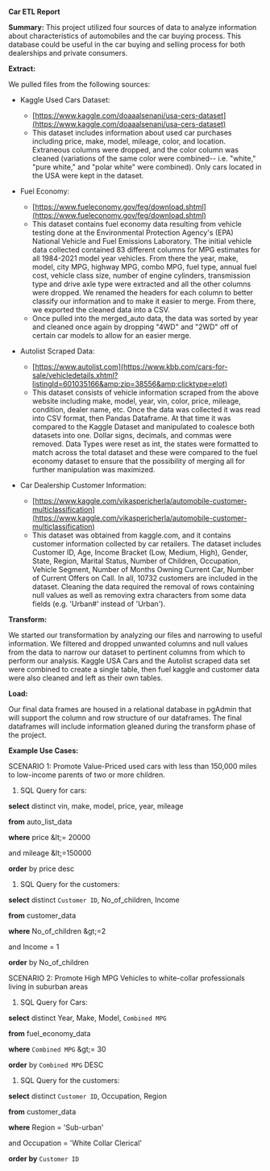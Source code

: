 **Car ETL Report**

**Summary:** This project utilized four sources of data to analyze information about characteristics of automobiles and the car buying process. This database could be useful in the car buying and selling process for both dealerships and private consumers.

**Extract:**

We pulled files from the following sources:

- Kaggle Used Cars Dataset:
  - [https://www.kaggle.com/doaaalsenani/usa-cers-dataset](https://www.kaggle.com/doaaalsenani/usa-cers-dataset)
  - This dataset includes information about used car purchases including price, make, model, mileage, color, and location. Extraneous columns were dropped, and the color column was cleaned (variations of the same color were combined-- i.e. &quot;white,&quot; &quot;pure white,&quot; and &quot;polar white&quot; were combined). Only cars located in the USA were kept in the dataset.

- Fuel Economy:
  - [https://www.fueleconomy.gov/feg/download.shtml](https://www.fueleconomy.gov/feg/download.shtml)
  - This dataset contains fuel economy data resulting from vehicle testing done at the Environmental Protection Agency&#39;s (EPA) National Vehicle and Fuel Emissions Laboratory. The initial vehicle data collected contained 83 different columns for MPG estimates for all 1984-2021 model year vehicles. From there the year, make, model, city MPG, highway MPG, combo MPG, fuel type, annual fuel cost, vehicle class size, number of engine cylinders, transmission type and drive axle type were extracted and all the other columns were dropped. We renamed the headers for each column to better classify our information and to make it easier to merge. From there, we exported the cleaned data into a CSV.
  - Once pulled into the merged\_auto data, the data was sorted by year and cleaned once again by dropping &quot;4WD&quot; and &quot;2WD&quot; off of certain car models to allow for an easier merge.

- Autolist Scraped Data:
  - [https://www.autolist.com](https://www.kbb.com/cars-for-sale/vehicledetails.xhtml?listingId=601035166&amp;zip=38556&amp;clicktype=elot)
  - This dataset consists of vehicle information scraped from the above website including make, model, year, vin, color, price, mileage, condition, dealer name, etc. Once the data was collected it was read into CSV format, then Pandas Dataframe. At that time it was compared to the Kaggle Dataset and manipulated to coalesce both datasets into one. Dollar signs, decimals, and commas were removed. Data Types were reset as int, the states were formatted to match across the total dataset and these were compared to the fuel economy dataset to ensure that the possibility of merging all for further manipulation was maximized.

- Car Dealership Customer Information:
  - [https://www.kaggle.com/vikaspericherla/automobile-customer-multiclassification](https://www.kaggle.com/vikaspericherla/automobile-customer-multiclassification)
  - This dataset was obtained from kaggle.com, and it contains customer information collected by car retailers. The dataset includes Customer ID, Age, Income Bracket (Low, Medium, High), Gender, State, Region, Marital Status, Number of Children, Occupation, Vehicle Segment, Number of Months Owning Current Car, Number of Current Offers on Call. In all, 10732 customers are included in the dataset. Cleaning the data required the removal of rows containing null values as well as removing extra characters from some data fields (e.g. &#39;Urban#&#39; instead of &#39;Urban&#39;).

**Transform:**

We started our transformation by analyzing our files and narrowing to useful information. We filtered and dropped unwanted columns and null values from the data to narrow our dataset to pertinent columns from which to perform our analysis. Kaggle USA Cars and the Autolist scraped data set were combined to create a single table, then fuel kaggle and customer data were also cleaned and left as their own tables.

**Load:**

Our final data frames are housed in a relational database in pgAdmin that will support the column and row structure of our dataframes. The final dataframes will include information gleaned during the transform phase of the project.



  **Example Use Cases:**

SCENARIO 1: Promote Value-Priced used cars with less than 150,000 miles to low-income parents of two or more children.

1. SQL Query for cars:

**select** distinct vin, make, model, price, year, mileage

**from** auto\_list\_data

**where** price \&lt;= 20000

and mileage \&lt;=150000

**order** by price desc

1. SQL Query for the customers:

**select** distinct `Customer ID`, No\_of\_children, Income

**from** customer\_data

**where** No\_of\_children \&gt;=2

and Income = 1

**order** by No\_of\_children

SCENARIO 2: Promote High MPG Vehicles to white-collar professionals living in suburban areas

1. SQL Query for Cars:

**select** distinct Year, Make, Model, `Combined MPG`

**from** fuel\_economy\_data

**where** `Combined MPG` \&gt;= 30

**order** by `Combined MPG` DESC

1. SQL Query for the customers:

**select** distinct `Customer ID`, Occupation, Region

**from** customer\_data

**where** Region = &#39;Sub-urban&#39;

and Occupation = &#39;White Collar Clerical&#39;

**order by** `Customer ID`
